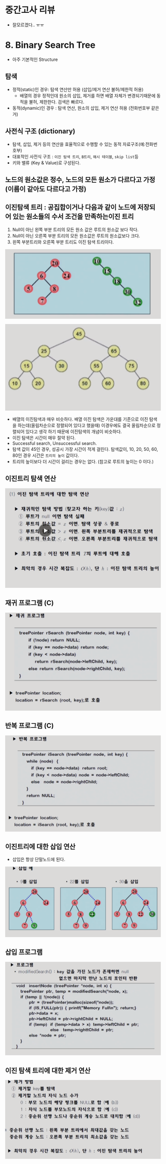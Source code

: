 # 중간고사 리뷰

- 잘모르겠다.. ㅠㅠ

# 8. Binary Search Tree

- 아주 기본적인 Structure

## 탐색

- 정적(static)인 경우: 탐색 연산만 허용 (삽입/제거 연산 불허/제한적 허용)
  - 배열의 경우 정적인데 원소의 삽입, 제거를 하면 배열 자체가 변경되기때문에 동적을 불허, 제한한다. 검색은 빠르다.
- 동적(dynamic)인 경우 : 탐색 연산, 원소의 삽입, 제거 연산 허용 (전화번호부 같은거)

## 사전식 구조 (dictionary)

- 탐색, 삽입, 제거 등의 연산을 효율적으로 수행할 수 있는 동적 자료구조(예:전화번호부)
- 대표적인 사전식 구조 : `이진 탐색 트리`, `B트리`, `해시 테이블`, `skip list`등
- 키와 밸류 (Key & Value)로 구성된다.

## 노드의 원소값은 정수, 노드의 모든 원소가 다르다고 가정 (이름이 같아도 다르다고 가정)

## 이진탐색 트리 : 공집합이거나 다음과 같이 노드에 저장되어 있는 원소들의 수서 조건을 만족하는이진 트리

1. Null이 아닌 왼쪽 부분 트리의 모든 원소 값은 루트의 원소값 보다 작다.
2. Null이 아닌 오른쪽 부분 트리의 모든 원소값은 루트의 원소값보다 크다.
3. 왼쪽 부분트리와 오른쪽 부분 트리도 이진 탐색 트리이다.

![0303 이진탐색트리 예](https://github.com/CressZZ/today-i-learned/blob/master/02_My_Study/03_Data-structure_sanghoLee/asset/0303%20%EC%9D%B4%EC%A7%84%ED%83%90%EC%83%89%ED%8A%B8%EB%A6%AC%20%EC%98%88.png?raw=true)

![0303 이진탐색트리 예2](https://github.com/CressZZ/today-i-learned/blob/master/02_My_Study/03_Data-structure_sanghoLee/asset/0303%20%EC%9D%B4%EC%A7%84%ED%83%90%EC%83%89%ED%8A%B8%EB%A6%AC%20%EC%98%882.png?raw=true)

- 배열의 이진탐색과 매우 비슷하다. 배열 이진 탐색은 가운대를 기준으로 이진 탐색을 하는데(올림차순으로 정렬되어 있다고 했을때) 이경우에도 결국 올림차순으로 정렬되어 있다고 생각 하기 때문에 이진탐색의 개념이 비슷하다.
- 이진 탐색은 시간이 매우 절약 된다.
- Successful search, Unsuccessful search.
- 탐색 값이 45인 경우, 성공시 가장 시간이 적게 걸린다. 탐색값이, 10, 20, 50, 60, 80인 경우 시간은 `트리의 높이` 값이다.
- 트리의 높이보다 더 시간이 걸리는 경우는 없다. (참고로 루트의 높이는 0 이다.)

## 이진트리 탐색 연산

![0303 이진트리 탐색 연산](https://github.com/CressZZ/today-i-learned/blob/master/02_My_Study/03_Data-structure_sanghoLee/asset/0303%20%EC%9D%B4%EC%A7%84%ED%8A%B8%EB%A6%AC%20%ED%83%90%EC%83%89%20%EC%97%B0%EC%82%B0.png?raw=true)

## 재귀 프로그램 (C)

![0303 재귀 프로그램](https://github.com/CressZZ/today-i-learned/blob/master/02_My_Study/03_Data-structure_sanghoLee/asset/0303%20%EC%9E%AC%EA%B7%80%20%ED%94%84%EB%A1%9C%EA%B7%B8%EB%9E%A8.png?raw=true)

## 반복 프로그램 (C)

![0303 반복 프로그램](https://github.com/CressZZ/today-i-learned/blob/master/02_My_Study/03_Data-structure_sanghoLee/asset/0303%20%EB%B0%98%EB%B3%B5%20%ED%94%84%EB%A1%9C%EA%B7%B8%EB%9E%A8.png?raw=true)

## 이진트리에 대한 삽입 연산

- 삽입은 항상 단말노드에 된다.

![0303 이진탐색 트리 삽입예](https://github.com/CressZZ/today-i-learned/blob/master/02_My_Study/03_Data-structure_sanghoLee/asset/0303%20%EC%9D%B4%EC%A7%84%ED%83%90%EC%83%89%20%ED%8A%B8%EB%A6%AC%20%EC%82%BD%EC%9E%85%EC%98%88.png?raw=true)

## 삽입 프로그램

![0303  삽입 프로그램](https://github.com/CressZZ/today-i-learned/blob/master/02_My_Study/03_Data-structure_sanghoLee/asset/0303%20%20%EC%82%BD%EC%9E%85%20%ED%94%84%EB%A1%9C%EA%B7%B8%EB%9E%A8.png?raw=true)

## 이진 탐색 트리에 대한 제거 연산

![0303 이진탐색트리 제거](https://github.com/CressZZ/today-i-learned/blob/master/02_My_Study/03_Data-structure_sanghoLee/asset/0303%20%EC%9D%B4%EC%A7%84%ED%83%90%EC%83%89%ED%8A%B8%EB%A6%AC%20%EC%A0%9C%EA%B1%B0.png?raw=true)
